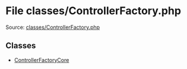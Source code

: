File classes/ControllerFactory.php
=========
Source: [classes/ControllerFactory.php](https://github.com/PrestaShop/PrestaShop/blob/1.6.1.1/classes/ControllerFactory.php)


Classes
-------

* [ControllerFactoryCore](class.ControllerFactoryCore.md)

